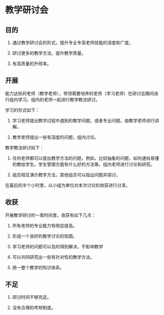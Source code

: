# 教学研讨会

## 目的

1. 通过教学研讨会的形式，提升专业专高老师技能的深度和广度。

2. 研讨更多的教学方法，提升教学质量。

3. 有高质量的升班率。

## 开展

能力达标的老师（教学老师），带领需要培养的老师（学习老师）在研讨会期间进行组内学习。组内的老师一起进行教学教法研讨。

学习的形式如下：

1. 学习老师提出教学过程中遇到的教学问题，或者专业问题，由教学老师进行讲解。

2. 教学老师提出一些有深度的问题，组内讨论。

教学教法研讨如下：

1. 任何老师都可以提出教学方法的问题，例如，比较抽象的问题，如何通俗易懂的教给学生。学生管理方面有什么好的方法等。组内老师进行讨论和研究。

2. 组员相互演示教学方法，其他组员可以指出问题并探讨。

在最后的半个小时里，以小组为单位对本次讨论的收获进行分享。

## 收获

开展教学研讨的一周时间里，收获有如下几点：

1. 所有老师的专业能力有明显提高。

2. 形成一个良好的教学讨论的氛围。

3. 学习老师的问题可以及时得到解决，不影响教学

4. 可以共同研究出一些有针对性的教学方法。

5. 统一整个教学的知识体系。

## 不足

1. 研讨时间不够充足。

2. 没有合理的考核制度。
